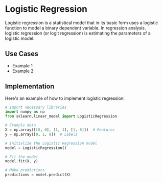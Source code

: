 # Logistic Regression

Logistic regression is a statistical model that in its basic form uses a logistic function to model a binary dependent variable. In regression analysis, logistic regression (or logit regression) is estimating the parameters of a logistic model.

## Use Cases

- Example 1
- Example 2

## Implementation

Here's an example of how to implement logistic regression:

```python
# Import necessary libraries
import numpy as np
from sklearn.linear_model import LogisticRegression

# Example data
X = np.array([[0, 0], [1, 1], [1, 0]])  # Features
y = np.array([0, 1, 0])  # Labels

# Initialize the Logistic Regression model
model = LogisticRegression()

# Fit the model
model.fit(X, y)

# Make predictions
predictions = model.predict(X)
